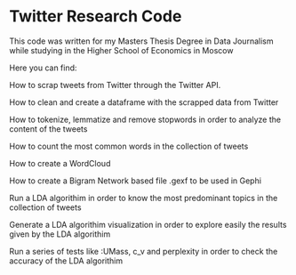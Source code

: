 # Twitter Research Code

This code was written for my Masters Thesis Degree in Data Journalism while studying in the Higher School of Economics in Moscow

Here you can find: 

How to scrap tweets from Twitter through the Twitter API. 

How to clean and create a dataframe with the scrapped data from Twitter

How to tokenize, lemmatize and remove stopwords in order to analyze the content of the tweets

How to count the most common words in the collection of tweets

How to create a WordCloud

How to create a Bigram Network based file .gexf to be used in Gephi

Run a LDA algorithim in order to know the most predominant topics in the collection of tweets

Generate a LDA algorithim visualization in order to explore easily the results given by the LDA algorithim

Run a series of tests like :UMass, c_v and perplexity in order to check the accuracy of the LDA algorithim

